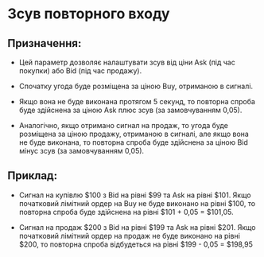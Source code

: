# **Зсув повторного входу**

## Призначення:

- Цей параметр дозволяє налаштувати зсув від ціни Ask (під час покупки) або Bid (під час продажу).

- Спочатку угода буде розміщена за ціною Buy, отриманою в сигналі.
- Якщо вона не буде виконана протягом 5 секунд, то повторна спроба буде здійснена за ціною Ask плюс зсув (за замовчуванням 0,05).

- Аналогічно, якщо отримано сигнал на продаж, то угода буде розміщена за ціною продажу, отриманою в сигналі, але якщо вона не буде виконана, то повторна спроба буде здійснена за ціною Bid мінус зсув (за замовчуванням 0,05).

## Приклад:

- Сигнал на купівлю $100 з Bid на рівні $99 та Ask на рівні $101. Якщо початковий лімітний ордер на Buy не буде виконано на рівні $100, то повторна спроба буде здійснена на рівні $101 + 0,05 = $101,05.

- Сигнал на продаж $200 з Bid на рівні $199 та Ask на рівні $201. Якщо початковий лімітний ордер на продаж не буде виконано на рівні $200, то повторна спроба відбудеться на рівні $199 - 0,05 = $198,95

